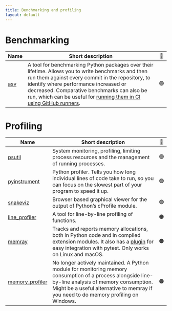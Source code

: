 ```yaml
---
title: Benchmarking and profiling
layout: default
---
```


# Benchmarking

| Name                                         | Short description                                                                                                                                                                                                                                                                                                                                                                         | 🚦  |
| -------------------------------------------- | ----------------------------------------------------------------------------------------------------------------------------------------------------------------------------------------------------------------------------------------------------------------------------------------------------------------------------------------------------------------------------------------- | :-: |
| [asv](https://asv.readthedocs.io/en/stable/) | A tool for benchmarking Python packages over their lifetime. Allows you to write benchmarks and then run them against every commit in the repository, to identify where performance increased or decreased. Comparative benchmarks can also be run, which can be useful for [running them in CI using GitHub runners](https://labs.quansight.org/blog/2021/08/github-actions-benchmarks). | 🟢  |

# Profiling

| Name                                                          | Short description                                                                                                                                                                                                                           | 🚦  |
| ------------------------------------------------------------- | ------------------------------------------------------------------------------------------------------------------------------------------------------------------------------------------------------------------------------------------- | :-: |
| [psutil](https://psutil.readthedocs.io/en/latest/)            | System monitoring, profiling, limiting process resources and the management of running processes.                                                                                                                                           | 🟢  |
| [pyinstrument](https://pyinstrument.readthedocs.io/en/stable) | Python profiler. Tells you how long individual lines of code take to run, so you can focus on the slowest part of your program to speed it up.                                                                                              | 🟢  |
| [snakeviz](https://jiffyclub.github.io/snakeviz/)             | Browser based graphical viewer for the output of Python’s cProfile module.                                                                                                                                                                  | 🟢  |
| [line_profiler](https://pypi.org/project/line-profiler/)      | A tool for line-by-line profiling of functions.                                                                                                                                                                                             | 🟠  |
| [memray](https://bloomberg.github.io/memray/)                 | Tracks and reports memory allocations, both in Python code and in compiled extension modules. It also has a [plugin](https://pytest-memray.readthedocs.io/en/latest/) for easy integration with pytest. Only works on Linux and macOS.      | 🟠  |
| [memory_profiler](https://pypi.org/project/memory-profiler/)  | No longer actively maintained. A Python module for monitoring memory consumption of a process alongside line-by-line analysis of memory consumption. Might be a useful alternative to memray if you need to do memory profiling on Windows. | 🟠  |
